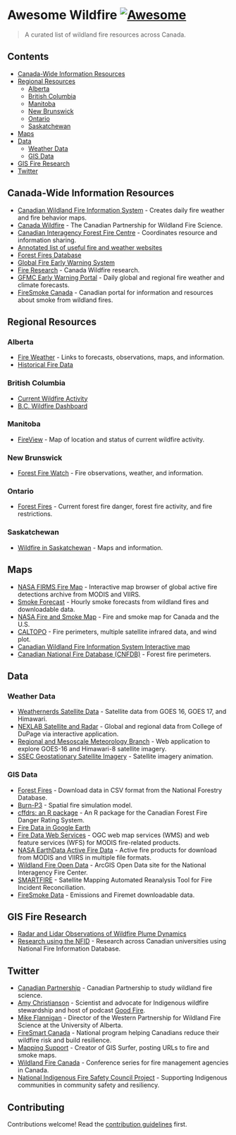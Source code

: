 # Awesome Wildfire [![Awesome](https://awesome.re/badge.svg)](https://github.com/sindresorhus/awesome#readme)

> A curated list of wildland fire resources across Canada. 

## Contents

- [Canada-Wide Information Resources](#canada-wide-information-resources)
- [Regional Resources](#regional-resources)
    - [Alberta](#alberta)
    - [British Columbia](#british-columbia)
    - [Manitoba](#manitoba)
    - [New Brunswick](#new-brunswick)
    - [Ontario](#ontario)
    - [Saskatchewan](#saskatchewan)
- [Maps](#maps)
- [Data](#data)
    - [Weather Data](#weather-data)
    - [GIS Data](#gis-data)
- [GIS Fire Research](#gis-fire-research) 
- [Twitter](#twitter)

## Canada-Wide Information Resources

- [Canadian Wildland Fire Information System](https://cwfis.cfs.nrcan.gc.ca/home) - Creates daily fire weather and fire behavior maps.
- [Canada Wildfire](https://www.canadawildfire.org/) - The Canadian Partnership for Wildland Fire Science.
- [Canadian Interagency Forest Fire Centre](https://www.ciffc.ca/index.php/) - Coordinates resource and information sharing.
- [Annotated list of useful fire and weather websites](https://73c61686-1630-4745-842c-cf3169c8dadc.filesusr.com/ugd/90df79_bd193b3491c94e1188f49ccfdd1aa536.pdf)
- [Forest Fires Database](http://nfdp.ccfm.org/en/data/fires.php)
- [Global Fire Early Warning System](https://gfmc.online/gwfews/index-12.html)
- [Fire Research](https://www.canadawildfire.org/research) - Canada Wildfire research.
- [GFMC Early Warning Portal](https://gfmc.online/fwf/fwf.html) - Daily global and regional fire weather and climate forecasts.
- [FireSmoke Canada](https://firesmoke.ca/) - Canadian portal for information and resources about smoke from wildland fires.

## Regional Resources

### Alberta

- [Fire Weather](https://wildfire.alberta.ca/wildfire-status/fire-weather/default.aspx) - Links to forecasts, observations, maps, and information.
- [Historical Fire Data](https://wildfire.alberta.ca/resources/historical-data/default.aspx)

### British Columbia

- [Current Wildfire Activity](https://www2.gov.bc.ca/gov/content/safety/wildfire-status/wildfire-situation)
- [B.C. Wildfire Dashboard](https://governmentofbc.maps.arcgis.com/apps/opsdashboard/index.html#/f0ac328d88c74d07aa2ee385abe2a41b)

### Manitoba

- [FireView](https://www.gov.mb.ca/sd/fire/Fire-Maps/fireview/fireview.html) - Map of location and status of current wildfire activity.

### New Brunswick

- [Forest Fire Watch](https://www2.gnb.ca/content/gnb/en/news/public_alerts/forest_fire_watch.html) - Fire observations, weather, and information.

### Ontario

- [Forest Fires](https://www.ontario.ca/page/forest-fires) - Current forest fire danger, forest fire activity, and fire restrictions.

### Saskatchewan

- [Wildfire in Saskatchewan](https://www.saskatchewan.ca/residents/environment-public-health-and-safety/wildfire-in-saskatchewan) - Maps and information.

## Maps

- [NASA FIRMS Fire Map](https://firms.modaps.eosdis.nasa.gov/map/#d:2020-09-24..2020-09-25;@0.0,0.0,3z) - Interactive map browser of global active fire detections archive from MODIS and VIIRS.
- [Smoke Forecast](https://firesmoke.ca/forecasts/current/) - Hourly smoke forecasts from wildland fires and downloadable data.
- [NASA Fire and Smoke Map](https://fire.airnow.gov/) - Fire and smoke map for Canada and the U.S.
- [CALTOPO](https://caltopo.com) - Fire perimeters, multiple satellite infrared data, and wind plot.
- [Canadian Wildland Fire Information System Interactive map](https://cwfis.cfs.nrcan.gc.ca/interactive-map)
- [Canadian National Fire Database (CNFDB)](https://cwfis.cfs.nrcan.gc.ca/ha/nfdb) - Forest fire perimeters.

## Data

### Weather Data

- [Weathernerds Satellite Data](https://www.weathernerds.org/satellite/?initsatsrc=On&initsatname=GOES16&initsattype=ir&initcscheme=ir1&initimdimx=1050&initimdimy=583&initrange=79.000000000000:-145.000000000000:35.000000000000:-50.000000000000&initloop=False&initnframes=20&initlightning16=On&initlightning17=Off&initltngfed=Off&initltngtoe=Off&initinterstates=On&initwarnings=On&initlatlon=Off&initascata=Off&initascatb=Off&initascatc=Off&initascatamba=Off&initascatambb=Off&initascatambc=Off&initsst=Off) - Satellite data from GOES 16, GOES 17, and Himawari.
- [NEXLAB Satellite and Radar](https://weather.cod.edu/satrad/) - Global and regional data from College of DuPage via interactive application.
- [Regional and Mesoscale Meteorology Branch](https://rammb-slider.cira.colostate.edu/?sat=goes-16&z=0&im=12&ts=1&st=0&et=0&speed=130&motion=loop&map=1&lat=0&opacity%5B0%5D=1&hidden%5B0%5D=0&pause=0&slider=-1&hide_controls=0&mouse_draw=0&follow_feature=0&follow_hide=0&s=rammb-slider&sec=full_disk&p%5B0%5D=geocolor&x=10848&y=10848) - Web application to explore GOES-16 and Himawari-8 satellite imagery.
- [SSEC Geostationary Satellite Imagery](https://www.ssec.wisc.edu/data/geo/#/animation?satellite=goes-16-17-comp&end_datetime=latest&n_images=48&coverage=mollweide&channel=14&image_quality=gif&anim_method=javascript) - Satellite imagery animation.

### GIS Data

- [Forest Fires](http://nfdp.ccfm.org/en/download.php) - Download data in CSV format from the National Forestry Database.
- [Burn-P3](https://www.canadawildfire.org/burn-p3-english) - Spatial fire simulation model.
- [cffdrs: an R package](https://www.canadawildfire.org/cffdrs-r-package) - An R package for the Canadian Forest Fire Danger Rating System.
- [Fire Data in Google Earth](https://fsapps.nwcg.gov/googleearth.php)
- [Fire Data Web Services](https://fsapps.nwcg.gov/afm/wms.php) - OGC web map services (WMS) and web feature services (WFS) for MODIS fire-related products.
- [NASA EarthData Active Fire Data](https://earthdata.nasa.gov/earth-observation-data/near-real-time/firms/active-fire-data) - Active fire products for download from MODIS and VIIRS in multiple file formats.
- [Wildland Fire Open Data](https://data-nifc.opendata.arcgis.com/) - ArcGIS Open Data site for the National Interagency Fire Center.
- [SMARTFIRE](https://firesmoke.ca/smartfire/) - Satellite Mapping Automated Reanalysis Tool for Fire Incident Reconciliation.
- [FireSmoke Data](https://firesmoke.ca/data/) - Emissions and Firemet downloadable data.

## GIS Fire Research

- [Radar and Lidar Observations of Wildfire Plume Dynamics](https://frg.berkeley.edu/radar-and-lidar-observations-of-wildfire-plume-dynamics/)
- [Research using the NFID](http://nfidcanada.ca/project-status/) - Research across Canadian universities using National Fire Information Database.

## Twitter

- [Canadian Partnership](https://twitter.com/CanadaWildfire) - Canadian Partnership to study wildland fire science.
- [Amy Christianson](https://twitter.com/ChristiansonAmy) - Scientist and advocate for Indigenous wildfire stewardship and host of podcast [Good Fire](https://yourforestpodcast.com/good-fire-podcast).
- [Mike Flannigan](https://twitter.com/mikeflannigan) - Director of the Western Partnership for Wildland Fire Science at the University of Alberta.
- [FireSmart Canada](https://twitter.com/FireSmartCanada) - National program helping Canadians reduce their wildfire risk and build resilience.
- [Mapping Support](https://twitter.com/MappingSupport) - Creator of GIS Surfer, posting URLs to fire and smoke maps.
- [Wildland Fire Canada](https://twitter.com/wildlandfirecan) - Conference series for fire management agencies in Canada.
- [National Indigenous Fire Safety Council Project](https://twitter.com/NIFSC_CA) - Supporting Indigenous communities in community safety and resiliency.

## Contributing

Contributions welcome! Read the [contribution guidelines](https://github.com/ubc-lib-geo/awesome-wildland-fire-resources/blob/main/contributing.md) first.
